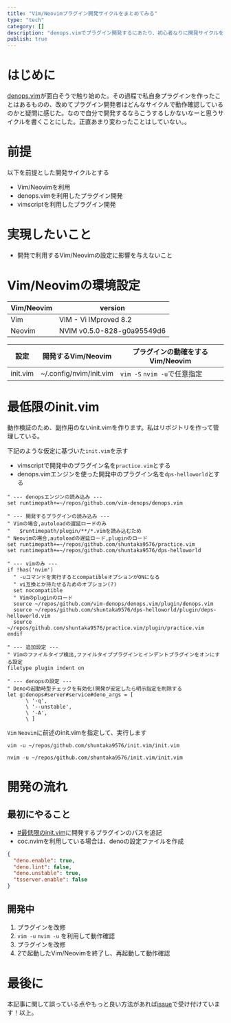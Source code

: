 ```yaml
---
title: "Vim/Neovimプラグイン開発サイクルをまとめてみる"
type: "tech"
category: []
description: "denops.vimでプラグイン開発するにあたり、初心者なりに開発サイクルを考えてみました。"
publish: true
---
```


# はじめに
[denops.vim](https://zenn.dev/lambdalisue/articles/b4a31fba0b1ce95104c9)が面白そうで触り始めた。その過程で私自身プラグインを作ったことはあるものの、改めてプラグイン開発者はどんなサイクルで動作確認しているのかと疑問に感じた。なので自分で開発するならこうするしかないなーと思うサイクルを書くことにした。正直あまり変わったことはしていない。。


# 前提
以下を前提とした開発サイクルとする

* Vim/Neovimを利用
* denops.vimを利用したプラグイン開発
* vimscriptを利用したプラグイン開発

# 実現したいこと
* 開発で利用するVim/Neovimの設定に影響を与えないこと

# Vim/Neovimの環境設定

|Vim/Neovim|version|
|---|---|
|Vim|VIM - Vi IMproved 8.2 |
|Neovim|NVIM v0.5.0-828-g0a95549d6|


|設定|開発するVim/Neovim|プラグインの動確をするVim/Neovim|
|---|---|---|
|init.vim|~/.config/nvim/init.vim|`vim -S` `nvim -u`で任意指定|


# 最低限のinit.vim
動作検証のため、副作用のないinit.vimを作ります。私はリポジトリを作って管理している。

下記のような仮定に基づいた`init.vim`を示す
* vimscriptで開発中のプラグイン名を`practice.vim`とする
* denops.vimエンジンを使った開発中のプラグイン名を`dps-helloworld`とする

```vim:~/repos/github.com/shuntaka9576/init.vim/init.vim
" --- denopsエンジンの読み込み ---
set runtimepath+=~/repos/github.com/vim-denops/denops.vim

" --- 開発するプラグインの読み込み ---
" Vimの場合,autoloadの遅延ロードのみ
"   $runtimepath/plugin/**/*.vimを読み込むため
" Neovimの場合,autoloadの遅延ロード,pluginのロード
set runtimepath+=~/repos/github.com/shuntaka9576/practice.vim
set runtimepath+=~/repos/github.com/shuntaka9576/dps-helloworld

" --- vimのみ ---
if !has('nvim')
  " -uコマンドを実行するとcompatibleオプションがONになる
  " vi互換とか持たせるためのオプション(?)
  set nocompatible
  " Vimのpluginのロード
  source ~/repos/github.com/vim-denops/denops.vim/plugin/denops.vim
  source ~/repos/github.com/shuntaka9576/dps-helloworld/plugin/deps-helloworld.vim
  source ~/repos/github.com/shuntaka9576/practice.vim/plugin/practice.vim
endif

" --- 追加設定 ---
" Vimのファイルタイプ検出,ファイルタイププラグインとインデントプラグインをオンにする設定
filetype plugin indent on

" --- denopsの設定 ---
" Denoの起動時型チェックを有効化(開発が安定したら明示指定を削除する
let g:denops#server#service#deno_args = [
      \ '-q',
      \ '--unstable',
      \ '-A',
      \ ]
```

`Vim` `Neovim`に前述のinit.vimを指定して、実行します

```bash:Vimの場合
vim -u ~/repos/github.com/shuntaka9576/init.vim/init.vim
```

```bash:Neovimの場合
nvim -u ~/repos/github.com/shuntaka9576/init.vim/init.vim
```



# 開発の流れ

## 最初にやること
* [#最低限のinit.vim](#最低限のinit.vim)に開発するプラグインのパスを追記
* coc.nvimを利用している場合は、denoの設定ファイルを作成

```json:.vim/coc-settings.json
{
  "deno.enable": true,
  "deno.lint": false,
  "deno.unstable": true,
  "tsserver.enable": false
}
```

## 開発中
1. プラグインを改修
2. `vim -u` `nvim -u` を利用して動作確認
3. プラグインを改修
4. 2で起動したVim/Neovimを終了し、再起動して動作確認

# 最後に

本記事に関して誤っている点やもっと良い方法があれば[issue](https://github.com/hozi-dev/article/issues)で受け付けています！以上。
